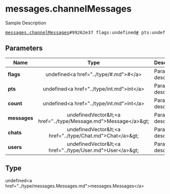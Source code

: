 # messages.channelMessages

Sample Description

<pre>
<a href="../constructor/messages.channelMessages.md">messages.channelMessages</a>#99262e37 flags:undefined<a href="../type/#.md">#</a> pts:undefined<a href="../type/int.md">int</a> count:undefined<a href="../type/int.md">int</a> messages:undefinedVector&lt;<a href="../type/Message.md">Message</a>&gt; chats:undefinedVector&lt;<a href="../type/Chat.md">Chat</a>&gt; users:undefinedVector&lt;<a href="../type/User.md">User</a>&gt; = undefined<a href="../type/messages.Messages.md">messages.Messages</a>;
</pre>

## Parameters

| Name | Type | Description |
|------|:----:|-------------|
| **flags** | undefined&lt;a href=&#34;../type/#.md&#34;&gt;#&lt;/a&gt; | Param description |
| **pts** | undefined&lt;a href=&#34;../type/int.md&#34;&gt;int&lt;/a&gt; | Param description |
| **count** | undefined&lt;a href=&#34;../type/int.md&#34;&gt;int&lt;/a&gt; | Param description |
| **messages** | undefinedVector&amp;lt;&lt;a href=&#34;../type/Message.md&#34;&gt;Message&lt;/a&gt;&amp;gt; | Param description |
| **chats** | undefinedVector&amp;lt;&lt;a href=&#34;../type/Chat.md&#34;&gt;Chat&lt;/a&gt;&amp;gt; | Param description |
| **users** | undefinedVector&amp;lt;&lt;a href=&#34;../type/User.md&#34;&gt;User&lt;/a&gt;&amp;gt; | Param description |

## Type

undefined&lt;a href=&#34;../type/messages.Messages.md&#34;&gt;messages.Messages&lt;/a&gt;
